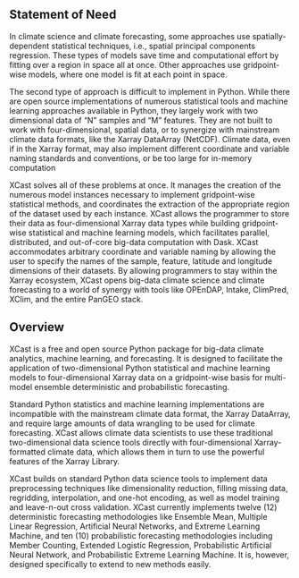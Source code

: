 ## Statement of Need 

In climate science and climate forecasting, some approaches use spatially-dependent statistical techniques, i.e., spatial principal components regression. These types of models save time and computational effort by fitting over a region in space all at once. Other approaches use gridpoint-wise models, where one model is fit at each point in space. 

The second type of approach is difficult to implement in Python. While there are open source implementations of numerous statistical tools and machine learning approaches available in Python, they largely work with two dimensional data of “N” samples and “M” features. They are not built to work with four-dimensional, spatial data, or to synergize with mainstream climate data formats, like the Xarray DataArray (NetCDF). Climate data, even if in the Xarray format, may also implement different coordinate and variable naming standards and conventions, or be too large for in-memory computation

XCast solves all of these problems at once. It manages the creation of the numerous model instances necessary to implement gridpoint-wise statistical methods, and coordinates the extraction of the appropriate region of the dataset used by each instance. XCast allows the programmer to store their data as four-dimensional Xarray data types while building gridpoint-wise statistical and machine learning models, which facilitates parallel, distributed, and out-of-core big-data computation with Dask. XCast accommodates arbitrary coordinate and variable naming by allowing the user to specify the names of the sample, feature, latitude and longitude dimensions of their datasets. By allowing programmers to stay within the Xarray ecosystem, XCast opens big-data climate science and climate forecasting to a world of synergy with tools like OPEnDAP, Intake, ClimPred, XClim, and the entire PanGEO stack.  


## Overview 

XCast is a free and open source Python package for big-data climate analytics, machine learning, and forecasting. It is designed to facilitate the application of two-dimensional Python statistical and machine learning models to four-dimensional Xarray data on a gridpoint-wise basis for multi-model ensemble deterministic and probabilistic forecasting. 

Standard Python statistics and machine learning implementations are incompatible with the mainstream climate data format, the Xarray DataArray, and require large amounts of data wrangling to be used for climate forecasting. XCast allows climate data scientists to use these traditional two-dimensional data science tools directly with four-dimensional Xarray-formatted climate data, which allows them in turn to use the powerful features of the Xarray Library. 

XCast builds on standard Python data science tools to implement data preprocessing techniques like dimensionality reduction, filling missing data, regridding, interpolation, and one-hot encoding, as well as model training and leave-n-out cross validation. XCast currently implements twelve (12) deterministic forecasting methodologies like Ensemble Mean, Multiple Linear Regression, Artificial Neural Networks, and Extreme Learning Machine, and ten (10) probabilistic forecasting methodologies including Member Counting, Extended Logistic Regression, Probabilistic Artificial Neural Network, and Probabilistic Extreme Learning Machine. It is, however, designed specifically to extend to new methods easily. 






